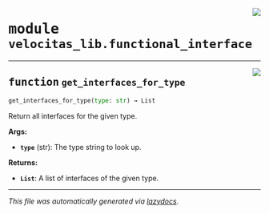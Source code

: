 <!-- markdownlint-disable -->

<a href="../velocitas_lib/functional_interface.py#L0"><img align="right" style="float:right;" src="https://img.shields.io/badge/-source-cccccc?style=flat-square"></a>

# <kbd>module</kbd> `velocitas_lib.functional_interface`





---

<a href="../velocitas_lib/functional_interface.py#L21"><img align="right" style="float:right;" src="https://img.shields.io/badge/-source-cccccc?style=flat-square"></a>

## <kbd>function</kbd> `get_interfaces_for_type`

```python
get_interfaces_for_type(type: str) → List
```

Return all interfaces for the given type. 



**Args:**
 
 - <b>`type`</b> (str):  The type string to look up. 



**Returns:**
 
 - <b>`List`</b>:  A list of interfaces of the given type. 




---

_This file was automatically generated via [lazydocs](https://github.com/ml-tooling/lazydocs)._
